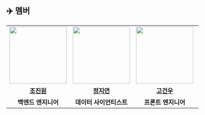 ## :airplane: **멤버**
<table>
 <tr>
    <td align="center"><a href="https://github.com/yonggaljjw"><img src="https://avatars.githubusercontent.com/yonggaljjw" width="150px;" alt=""></td>
    <td align="center"><a href="https://github.com/JiyeonJeong02"><img src="https://avatars.githubusercontent.com/JiyeonJeong02" width="150px;" alt=""></td>
    <td align="center"><a href="https://github.com/rhrjsdn3853"><img src="https://avatars.githubusercontent.com/rhrjsdn3853" width="150px;" alt=""></td>
    <td align="center"><a href="https://www.blaybus.com/project/1152/home"><img src="![image](https://github.com/user-attachments/assets/b5179672-7226-4b8a-a87b-ec643a852b65)
" width="150px;" alt=""></td>
  </tr>
  <tr>
    <td align="center"><a href="https://github.com/yonggaljjw"><b>조진원</b></td>
    <td align="center"><a href="https://github.com/JiyeonJeong02"><b>정지연</b></td>
    <td align="center"><a href="https://github.com/rhrjsdn3853"><b>고건우</b></td>
    <td align="center"><a href="https://www.blaybus.com/project/1152/home"><b>이환희</b></td>
  </tr>
  <tr>
    <td align="center"><b>백엔드 엔지니어</b></td>
    <td align="center"><b>데이터 사이언티스트</b></td>
    <td align="center"><b>프론트 엔지니어</b></td>
    <td align="center"><b>시각디자이너</b></td>
  </tr>
</table>